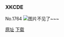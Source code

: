 ### XKCDE
No.1764
![图片不见了~~~](https://imgs.xkcd.com/comics/xkcde.png)

[原址](https://xkcd.com//1764) [下载](https://imgs.xkcd.com/comics/xkcde.png)

